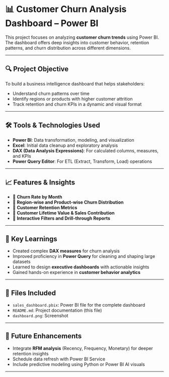 # 📊 Customer Churn Analysis Dashboard – Power BI

This project focuses on analyzing **customer churn trends** using Power BI. The dashboard offers deep insights into customer behavior, retention patterns, and churn distribution across different dimensions.

---

## 🔍 Project Objective

To build a business intelligence dashboard that helps stakeholders:
- Understand churn patterns over time
- Identify regions or products with higher customer attrition
- Track retention and churn KPIs in a dynamic and visual format

---

## 🛠 Tools & Technologies Used

- **Power BI**: Data transformation, modeling, and visualization  
- **Excel**: Initial data cleanup and exploratory analysis  
- **DAX (Data Analysis Expressions)**: For calculated columns, measures, and KPIs  
- **Power Query Editor**: For ETL (Extract, Transform, Load) operations  

---

## 📈 Features & Insights

- 🔹 **Churn Rate by Month**  
- 🔹 **Region-wise and Product-wise Churn Distribution**  
- 🔹 **Customer Retention Metrics**  
- 🔹 **Customer Lifetime Value & Sales Contribution**  
- 🔹 **Interactive Filters and Drill-through Reports**

---

## 🧠 Key Learnings

- Created complex **DAX measures** for churn analysis
- Improved proficiency in **Power Query** for cleaning and shaping large datasets
- Learned to design **executive dashboards** with actionable insights
- Gained hands-on experience in **customer behavior analytics**

---

## 📁 Files Included

- `sales_dashboard.pbix`: Power BI file for the complete dashboard
- `README.md`: Project documentation (this file)
- `dashboard.png`: Screenshot

---

## 🚀 Future Enhancements

- Integrate **RFM analysis** (Recency, Frequency, Monetary) for deeper retention insights  
- Schedule data refresh with Power BI Service  
- Include predictive modeling using Python or Power BI AI visuals

---

